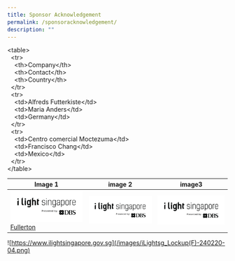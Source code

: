 ```yaml
---
title: Sponsor Acknowledgement
permalink: /sponsoracknowledgement/
description: ""
---
```

<table\>  
  <tr\>  
    <th\>Company</th\>  
    <th\>Contact</th\>  
    <th\>Country</th\>  
  </tr\>  
  <tr\>  
    <td\>Alfreds Futterkiste</td\>  
    <td\>Maria Anders</td\>  
    <td\>Germany</td\>  
  </tr\>  
  <tr\>  
    <td\>Centro comercial Moctezuma</td\>  
    <td\>Francisco Chang</td\>  
    <td\>Mexico</td\>  
  </tr\>  
</table\>




| Image 1 | image 2 | image3 |
| -------- | -------- | -------- |
|![](/images/iLightsg_Lockup(F)-240220-04.png) [Fullerton](https://www.ilightsingapore.gov.sg/)  | ![](/images/iLightsg_Lockup(F)-240220-04.png)| ![](/images/iLightsg_Lockup(F)-240220-04.png)|

![https://www.ilightsingapore.gov.sg](/images/iLightsg_Lockup(F)-240220-04.png)